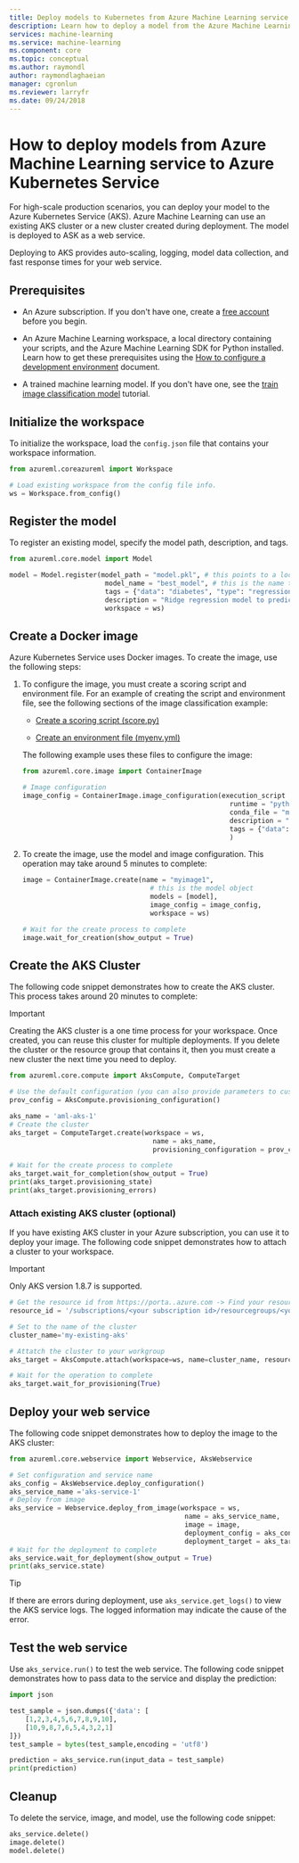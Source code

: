 ```yaml
---
title: Deploy models to Kubernetes from Azure Machine Learning service | Microsoft Docs
description: Learn how to deploy a model from the Azure Machine Learning service to Azure Kubernetes Service. The model is deployed as a web service. Azure Kubernetes Service is good for high-scale production workloads.
services: machine-learning
ms.service: machine-learning
ms.component: core
ms.topic: conceptual
ms.author: raymondl
author: raymondlaghaeian
manager: cgronlun
ms.reviewer: larryfr
ms.date: 09/24/2018
---
```


# How to deploy models from Azure Machine Learning service to Azure Kubernetes Service

For high-scale production scenarios, you can deploy your model to the Azure Kubernetes Service (AKS). Azure Machine Learning can use an existing AKS cluster or a new cluster created during deployment. The model is deployed to ASK as a web service.

Deploying to AKS provides auto-scaling, logging, model data collection, and fast response times for your web service.

## Prerequisites

- An Azure subscription. If you don't have one, create a [free account](https://azure.microsoft.com/free/?WT.mc_id=A261C142F) before you begin.

- An Azure Machine Learning workspace, a local directory containing your scripts, and the Azure Machine Learning SDK for Python installed. Learn how to get these prerequisites using the [How to configure a development environment](how-to-configure-environment.md) document.

- A trained machine learning model. If you don't have one, see the [train image classification model](tutorial-train-models-with-aml.md) tutorial.

## Initialize the workspace

To initialize the workspace, load the `config.json` file that contains your workspace information.

```python
from azureml.coreazureml import Workspace

# Load existing workspace from the config file info.
ws = Workspace.from_config()
```

## Register the model

To register an existing model, specify the model path, description, and tags.

```python
from azureml.core.model import Model

model = Model.register(model_path = "model.pkl", # this points to a local file
                        model_name = "best_model", # this is the name the model is registered as
                        tags = {"data": "diabetes", "type": "regression"},
                        description = "Ridge regression model to predict diabetes",
                        workspace = ws)
```

## Create a Docker image

Azure Kubernetes Service uses Docker images. To create the image, use the following steps:

1. To configure the image, you must create a scoring script and environment file. For an example of creating the script and environment file, see the following sections of the image classification example:

    * [Create a scoring script (score.py)](tutorial-deploy-models-with-aml.md#create-scoring-script)

    * [Create an environment file (myenv.yml)](tutorial-deploy-models-with-aml.md#create-environment-file) 

   The following example uses these files to configure the image:

    ```python
    from azureml.core.image import ContainerImage

    # Image configuration
    image_config = ContainerImage.image_configuration(execution_script = "score.py",
                                                        runtime = "python",
                                                        conda_file = "myenv.yml",
                                                        description = "Image with ridge regression model",
                                                        tags = {"data": "diabetes", "type": "regression"}
                                                        )
    ```

1. To create the image, use the model and image configuration. This operation may take around 5 minutes to complete:

    ```python
    image = ContainerImage.create(name = "myimage1",
                                    # this is the model object
                                    models = [model],
                                    image_config = image_config,
                                    workspace = ws)

    # Wait for the create process to complete
    image.wait_for_creation(show_output = True)
    ```

## Create the AKS Cluster

The following code snippet demonstrates how to create the AKS cluster. This process takes around 20 minutes to complete:

> [!IMPORTANT]
> Creating the AKS cluster is a one time process for your workspace. Once created, you can reuse this cluster for multiple deployments. If you delete the cluster or the resource group that contains it, then you must create a new cluster the next time you need to deploy.


```python
from azureml.core.compute import AksCompute, ComputeTarget

# Use the default configuration (you can also provide parameters to customize this)
prov_config = AksCompute.provisioning_configuration()

aks_name = 'aml-aks-1' 
# Create the cluster
aks_target = ComputeTarget.create(workspace = ws, 
                                    name = aks_name, 
                                    provisioning_configuration = prov_config)

# Wait for the create process to complete
aks_target.wait_for_completion(show_output = True)
print(aks_target.provisioning_state)
print(aks_target.provisioning_errors)
```

### Attach existing AKS cluster (optional)

If you have existing AKS cluster in your Azure subscription, you can use it to deploy your image. The following code snippet demonstrates how to attach a cluster to your workspace. 

> [!IMPORTANT]
> Only AKS version 1.8.7 is supported.

```python
# Get the resource id from https://porta..azure.com -> Find your resource group -> click on the Kubernetes service -> Properties
resource_id = '/subscriptions/<your subscription id>/resourcegroups/<your resource group>/providers/Microsoft.ContainerService/managedClusters/<your aks service name>'

# Set to the name of the cluster
cluster_name='my-existing-aks' 

# Attatch the cluster to your workgroup
aks_target = AksCompute.attach(workspace=ws, name=cluster_name, resource_id=resource_id)

# Wait for the operation to complete
aks_target.wait_for_provisioning(True)
```

## Deploy your web service

The following code snippet demonstrates how to deploy the image to the AKS cluster:

```python
from azureml.core.webservice import Webservice, AksWebservice

# Set configuration and service name
aks_config = AksWebservice.deploy_configuration()
aks_service_name ='aks-service-1'
# Deploy from image
aks_service = Webservice.deploy_from_image(workspace = ws, 
                                            name = aks_service_name,
                                            image = image,
                                            deployment_config = aks_config,
                                            deployment_target = aks_target)
# Wait for the deployment to complete
aks_service.wait_for_deployment(show_output = True)
print(aks_service.state)
```

> [!TIP]
> If there are errors during deployment, use `aks_service.get_logs()` to view the AKS service logs. The logged information may indicate the cause of the error.

## Test the web service

Use `aks_service.run()` to test the web service. The following code snippet demonstrates how to pass data to the service and display the prediction:

```python
import json

test_sample = json.dumps({'data': [
    [1,2,3,4,5,6,7,8,9,10], 
    [10,9,8,7,6,5,4,3,2,1]
]})
test_sample = bytes(test_sample,encoding = 'utf8')

prediction = aks_service.run(input_data = test_sample)
print(prediction)
```

## Cleanup

To delete the service, image, and model, use the following code snippet:

```python
aks_service.delete()
image.delete()
model.delete()
```
